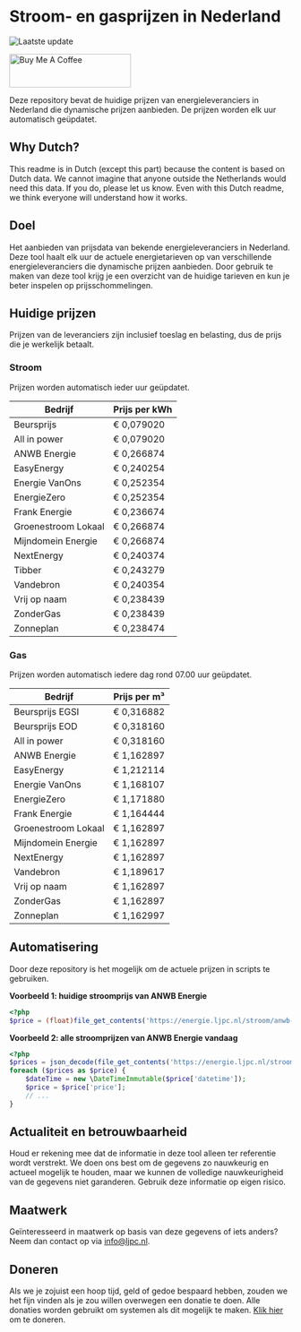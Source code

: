 # Stroom- en gasprijzen in Nederland

![Laatste update](https://img.shields.io/badge/laatste%20update-2025--09--19%2023%3A00%20CET-brightgreen)

<a href="https://www.buymeacoffee.com/Lars-" target="_blank"><img src="https://cdn.buymeacoffee.com/buttons/v2/default-orange.png" alt="Buy Me A Coffee" height="60" style="height: 60px !important;width: 217px !important;" ></a>

Deze repository bevat de huidige prijzen van energieleveranciers in Nederland die dynamische prijzen aanbieden. De prijzen worden elk uur automatisch geüpdatet.

## Why Dutch?

This readme is in Dutch (except this part) because the content is based on Dutch data. We cannot imagine that anyone outside the Netherlands would need this data. If you do, please let us know. Even with this Dutch readme, we think
everyone will understand how it works.

## Doel

Het aanbieden van prijsdata van bekende energieleveranciers in Nederland. Deze tool haalt elk uur de actuele energietarieven op van verschillende energieleveranciers die dynamische prijzen aanbieden. Door gebruik te maken van deze tool
krijg je een overzicht van de huidige tarieven en kun je beter inspelen op prijsschommelingen.

## Huidige prijzen

Prijzen van de leveranciers zijn inclusief toeslag en belasting, dus de prijs die je werkelijk betaalt.

### Stroom

Prijzen worden automatisch ieder uur geüpdatet.

 Bedrijf | Prijs per kWh 
---------|---------------
Beursprijs | € 0,079020
All in power | € 0,079020
ANWB Energie | € 0,266874
EasyEnergy | € 0,240254
Energie VanOns | € 0,252354
EnergieZero | € 0,252354
Frank Energie | € 0,236674
Groenestroom Lokaal | € 0,266874
Mijndomein Energie | € 0,266874
NextEnergy | € 0,240374
Tibber | € 0,243279
Vandebron | € 0,240354
Vrij op naam | € 0,238439
ZonderGas | € 0,238439
Zonneplan | € 0,238474


### Gas

Prijzen worden automatisch iedere dag rond 07.00 uur geüpdatet.

 Bedrijf | Prijs per m³ 
---------|--------------
Beursprijs EGSI | € 0,316882
Beursprijs EOD | € 0,318160
All in power | € 0,318160
ANWB Energie | € 1,162897
EasyEnergy | € 1,212114
Energie VanOns | € 1,168107
EnergieZero | € 1,171880
Frank Energie | € 1,164444
Groenestroom Lokaal | € 1,162897
Mijndomein Energie | € 1,162897
NextEnergy | € 1,162897
Vandebron | € 1,189617
Vrij op naam | € 1,162897
ZonderGas | € 1,162897
Zonneplan | € 1,162997


## Automatisering

Door deze repository is het mogelijk om de actuele prijzen in scripts te gebruiken.

**Voorbeeld 1: huidige stroomprijs van ANWB Energie**

```php
<?php
$price = (float)file_get_contents('https://energie.ljpc.nl/stroom/anwb-energie-nu.txt');

```

**Voorbeeld 2: alle stroomprijzen van ANWB Energie vandaag**

```php
<?php
$prices = json_decode(file_get_contents('https://energie.ljpc.nl/stroom/all-in-power-vandaag.json'),true);
foreach ($prices as $price) {
    $dateTime = new \DateTimeImmutable($price['datetime']);
    $price = $price['price'];
    // ...
}
```

## Actualiteit en betrouwbaarheid

Houd er rekening mee dat de informatie in deze tool alleen ter referentie wordt verstrekt. We doen ons best om de gegevens zo nauwkeurig en actueel mogelijk te houden, maar we kunnen de volledige nauwkeurigheid van de gegevens niet
garanderen. Gebruik deze informatie op eigen risico.

## Maatwerk

Geïnteresseerd in maatwerk op basis van deze gegevens of iets anders? Neem dan contact op
via [info@ljpc.nl](mailto:info@ljpc.nl?subject=Energie%20prijzen).

## Doneren

Als we je zojuist een hoop tijd, geld of gedoe bespaard hebben, zouden we het fijn vinden als je zou willen overwegen een
donatie te doen. Alle donaties worden gebruikt om systemen als dit mogelijk te
maken. [Klik hier](https://www.buymeacoffee.com/Lars-) om te doneren.
